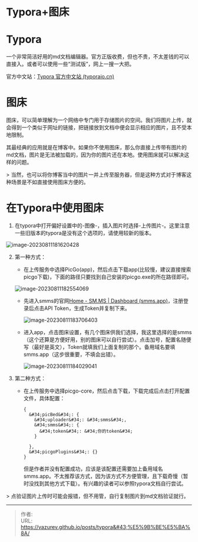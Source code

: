 # Typora&#43;图床


# Typora

一个非常简洁好用的md文档编辑器。官方正版收费，但也不贵，不太差钱的可以直接入。或者可以使用一些“测试版”，网上一搜一大把。

官方中文站：[Typora 官方中文站 (typoraio.cn)](https://typoraio.cn/)

# 图床

图床，可以简单理解为一个网络中专门用于存储图片的空间。我们将图片上传，就会得到一个类似于网址的链接，把链接放到文档中便会显示相应的图片，且不受本地限制。

其最经典的应用就是在博客中。如果你不使用图床，那么你直接上传带有图片的md文档，图片是无法被加载的，因为你的图片还在本地。使用图床就可以解决这样的问题。



&gt; 当然，也可以将你博客当中的图片一并上传至服务器，但是这种方式对于博客这种场景是不如直接使用图床方便的。

# 在Typora中使用图床

1. 在typora中打开偏好设置中的-图像-，插入图片时选择-上传图片-。这里注意一些旧版本的typora是没有这个选项的，请使用较新的版本。

![image-20230811181620428](https://s2.loli.net/2023/08/11/iWPrXv6dzNyJulL.png)

2. 第一种方式：

   - 在上传服务中选择PicGo(app)，然后点击下载app(比较慢，建议直接搜索picgo下载)，下面的路径只要找到自己安装的picgo.exe的所在路径即可。

   ![image-20230811182554069](https://s2.loli.net/2023/08/11/MiUD4LfNl9SycZ6.png)

   - 先进入smms的官网[Home - SM.MS | Dashboard (smms.app)](https://smms.app/home/)，注册登录后点击API Token，生成Token并复制下来。

     ![image-20230811183706403](https://s2.loli.net/2023/08/11/pNmvdtGP5yWLYTD.png)

   - 进入app，点击图床设置，有几个图床供我们选择，我这里选择的是smms（这个还算是方便好用，别的图床可以自行尝试）。点击加号，配置名随便写（最好是英文），Token就填我们上面复制的那个。备用域名要填smms.app（这步很重要，不填会出错）。

     ![image-20230811184029041](https://s2.loli.net/2023/08/11/u23FCnVR6qGvHYp.png)

3. 第二种方式：

   - 在上传服务中选择picgo-core，然后点击下载，下载完成后点击打开配置文件，具体配置：

     ```
     {
       &#34;picBed&#34;: {
         &#34;uploader&#34;: &#34;smms&#34;,
         &#34;smms&#34;: {
           &#34;token&#34;: &#34;你的token&#34;
         }
         
       },
       &#34;picgoPlugins&#34;: {}
     }
     ```

     但是作者并没有配置成功，应该是该配置还需要加上备用域名smms.app。不太推荐该方式，因为该方式不方便管理，且下载奇慢（暂时没找到其他方式下载）。有兴趣的读者可以参照typora文档自行尝试。



&gt; 点验证图片上传时可能会报错，但不用管，自行复制图片到md文档验证就行。





---

> 作者:   
> URL: https://vazurev.github.io/posts/typora&#43;%E5%9B%BE%E5%BA%8A/  

